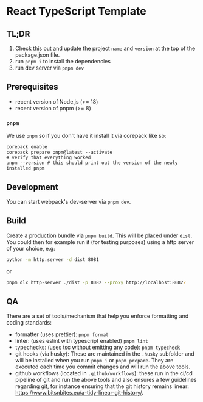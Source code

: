 # React TypeScript Template

## TL;DR

1. Check this out and update the project `name` and `version` at the top of the package.json file.
2. run `pnpm i` to install the dependencies
3. run dev server via `pnpm dev`

## Prerequisites

- recent version of Node.js (>= 18)
- recent version of pnpm (>= 8)

### `pnpm`

We use `pnpm` so if you don't have it install it via corepack like so:

```
corepack enable
corepack prepare pnpm@latest --activate
# verify that everything worked
pnpm --version # this should print out the version of the newly installed pnpm
```

## Development

You can start webpack's dev-server via `pnpm dev`.

## Build

Create a production bundle via `pnpm build`. This will be placed under `dist`. You could then for example run it (for testing purposes) using a http server of your choice, e.g:

```bash
python -m http.server -d dist 8081
```

or

```bash
pnpm dlx http-server ./dist -p 8082 --proxy http://localhost:8082?
```

## QA

There are a set of tools/mechanism that help you enforce formatting and coding standards:

- formatter (uses prettier): `pnpm format`
- linter: (uses eslint with typescript enabled) `pnpm lint`
- typechecks: (uses tsc without emitting any code): `pnpm typecheck`
- git hooks (via husky): These are maintained in the `.husky` subfolder and will be installed when you run `pnpm i` or `pnpm prepare`. They are executed each time you commit changes and will run the above tools.
- github workflows (located in `.github/workflows`): these run in the ci/cd pipeline of git and run the above tools and also ensures a few guidelines regarding git, for instance ensuring that the git history remains linear: https://www.bitsnbites.eu/a-tidy-linear-git-history/.
